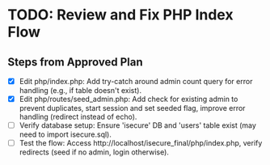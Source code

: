 # TODO: Review and Fix PHP Index Flow

## Steps from Approved Plan

- [x] Edit php/index.php: Add try-catch around admin count query for error handling (e.g., if table doesn't exist).
- [x] Edit php/routes/seed_admin.php: Add check for existing admin to prevent duplicates, start session and set seeded flag, improve error handling (redirect instead of echo).
- [ ] Verify database setup: Ensure 'isecure' DB and 'users' table exist (may need to import isecure.sql).
- [ ] Test the flow: Access http://localhost/isecure_final/php/index.php, verify redirects (seed if no admin, login otherwise).
